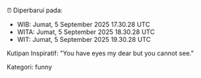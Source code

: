 ⏰ Diperbarui pada:
- WIB: Jumat, 5 September 2025 17.30.28 UTC
- WITA: Jumat, 5 September 2025 18.30.28 UTC
- WIT: Jumat, 5 September 2025 19.30.28 UTC

Kutipan Inspiratif:
"You have eyes my dear but you cannot see."


Kategori: funny

